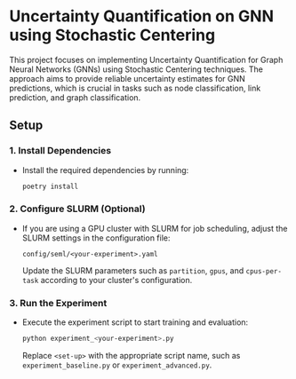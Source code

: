 # Uncertainty Quantification on GNN using Stochastic Centering

This project focuses on implementing Uncertainty Quantification for Graph Neural Networks (GNNs) using Stochastic Centering techniques. The approach aims to provide reliable uncertainty estimates for GNN predictions, which is crucial in tasks such as node classification, link prediction, and graph classification.

## Setup

### 1. Install Dependencies

- Install the required dependencies by running:
    ```bash
    poetry install
    ```

### 2. Configure SLURM (Optional)

- If you are using a GPU cluster with SLURM for job scheduling, adjust the SLURM settings in the configuration file:
    ```
    config/seml/<your-experiment>.yaml
    ```
  Update the SLURM parameters such as `partition`, `gpus`, and `cpus-per-task` according to your cluster's configuration.

### 3. Run the Experiment

- Execute the experiment script to start training and evaluation:
    ```bash
    python experiment_<your-experiment>.py
    ```
  Replace `<set-up>` with the appropriate script name, such as `experiment_baseline.py` or `experiment_advanced.py`.
